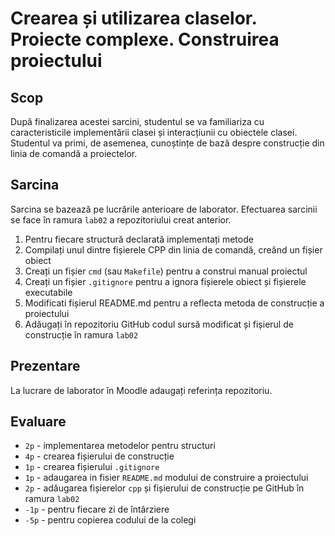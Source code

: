 # Crearea și utilizarea claselor. Proiecte complexe. Construirea proiectului

## Scop

După finalizarea acestei sarcini, studentul se va familiariza cu caracteristicile implementării clasei și interacțiunii cu obiectele clasei. Studentul va primi, de asemenea, cunoștințe de bază despre construcție din linia de comandă a proiectelor.

## Sarcina

Sarcina se bazează pe lucrările anterioare de laborator. Efectuarea sarcinii se face în ramura `lab02` a repozitoriului creat anterior.

1. Pentru fiecare structură declarată implementați metode
2. Compilați unul dintre fișierele CPP din linia de comandă, creând un fișier obiect
3. Creați un fișier `cmd` (sau `Makefile`) pentru a construi manual proiectul
4. Creați un fișier `.gitignore` pentru a ignora fișierele obiect și fișierele executabile
5. Modificati fișierul README.md pentru a reflecta metoda de construcție a proiectului
6. Adăugați în repozitoriu GitHub codul sursă modificat și fișierul de construcție în ramura `lab02`

## Prezentare

La lucrare de laborator în Moodle adaugați referința repozitoriu.

## Evaluare

- `2p` - implementarea metodelor pentru structuri
- `4p` - crearea fișierului de construcție
- `1p` - crearea fișierului `.gitignore`
- `1p` - adaugarea in fisier `README.md` modului de construire a proiectului
- `2p` - adăugarea fișierelor `cpp` și fișierului de construcție pe GitHub în ramura `lab02`
- `-1p` - pentru fiecare zi de întârziere
- `-5p` - pentru copierea codului de la colegi
